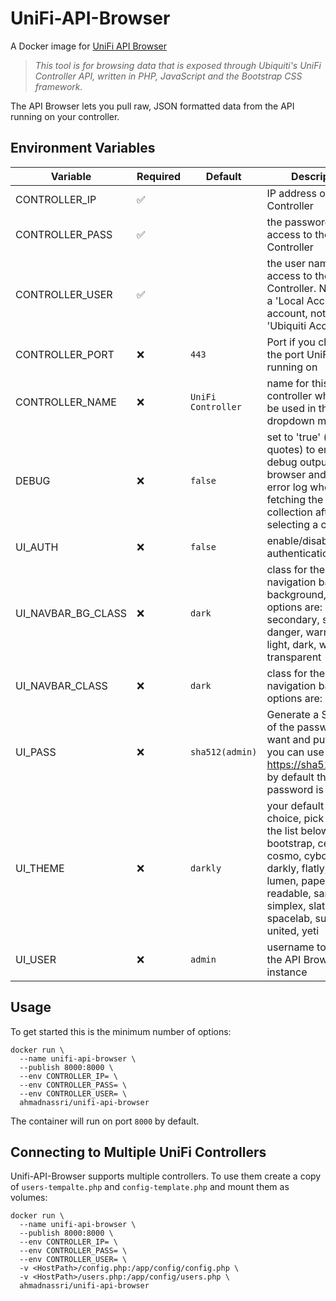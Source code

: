 # UniFi-API-Browser

A Docker image for [UniFi API Browser]

> _This tool is for browsing data that is exposed through Ubiquiti's UniFi Controller API, written in PHP, JavaScript and the Bootstrap CSS framework._

The API Browser lets you pull raw, JSON formatted data from the API running on your controller.

## Environment Variables

| Variable | Required | Default | Description |
| --- | --- | --- | --- |
| CONTROLLER_IP | ✅ |  | IP address of the Unifi Controller |
| CONTROLLER_PASS | ✅ | | the password for access to the Unifi Controller |
| CONTROLLER_USER | ✅ | | the user name for access to the Unifi Controller. NOTE: use a 'Local Access' account, not a 'Ubiquiti Account'. |
| CONTROLLER_PORT | ❌ |  `443`| Port if you changed the port UniFi is running on |
| CONTROLLER_NAME | ❌ |  `UniFi Controller` | name for this controller which will be used in the dropdown menu |
| DEBUG | ❌ |  `false` | set to 'true' (without quotes) to enable debug output to the browser and the PHP error log when fetching the sites collection after selecting a controller |
| UI_AUTH | ❌ |  `false` | enable/disable authentication |
| UI_NAVBAR_BG_CLASS | ❌ |  `dark` | class for the main navigation bar background, valid options are: primary, secondary, success, danger, warning, info, light, dark, white, transparent |
| UI_NAVBAR_CLASS | ❌ | `dark` | class for the main navigation bar, valid options are: light, dark |
| UI_PASS | ❌ | `sha512(admin)` | Generate a SHA512 of the password you want and put here, you can use a tool like https://sha512.online/ by default the password is 'admin' |
| UI_THEME | ❌ |  `darkly` | your default theme of choice, pick one from the list below: bootstrap, cerulean, cosmo, cyborg, darkly, flatly, journal, lumen, paper readable, sandstone, simplex, slate, spacelab, superhero, united, yeti |
| UI_USER | ❌ |  `admin` | username to secure the API Browser instance |

## Usage

To get started this is the minimum number of options:

```shell
docker run \
  --name unifi-api-browser \
  --publish 8000:8000 \
  --env CONTROLLER_IP= \
  --env CONTROLLER_PASS= \
  --env CONTROLLER_USER= \
  ahmadnassri/unifi-api-browser
```

The container will run on port `8000` by default.

## Connecting to Multiple UniFi Controllers

Unifi-API-Browser supports multiple controllers. To use them create a copy of `users-tempalte.php` and `config-template.php` and mount them as volumes:

```shell
docker run \
  --name unifi-api-browser \
  --publish 8000:8000 \
  --env CONTROLLER_IP= \
  --env CONTROLLER_PASS= \  
  --env CONTROLLER_USER= \
  -v <HostPath>/config.php:/app/config/config.php \
  -v <HostPath>/users.php:/app/config/users.php \
  ahmadnassri/unifi-api-browser
```

[UniFi API Browser]: https://github.com/Art-of-WiFi/UniFi-API-browser
